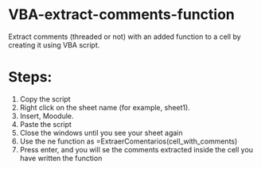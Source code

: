 # VBA-extract-comments-function
Extract comments (threaded or not) with an added function to a cell by creating it using VBA script.
# Steps:
1) Copy the script
2) Right click on the sheet name (for example, sheet1).
3) Insert, Moodule.
4) Paste the script
5) Close the windows until you see your sheet again
6) Use the ne function as =ExtraerComentarios(cell_with_comments)
7) Press enter, and you will se the comments extracted inside the cell you have written the function

